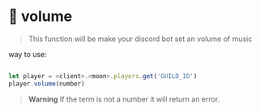 # 🤩 volume

> This function will be make your discord bot set an volume of music 

way to use:
```javascript

let player = <client>.<moon>.players.get('GUILD_ID')
player.volume(number)
```

> **Warning** 
> If the term is not a number it will return an error.
